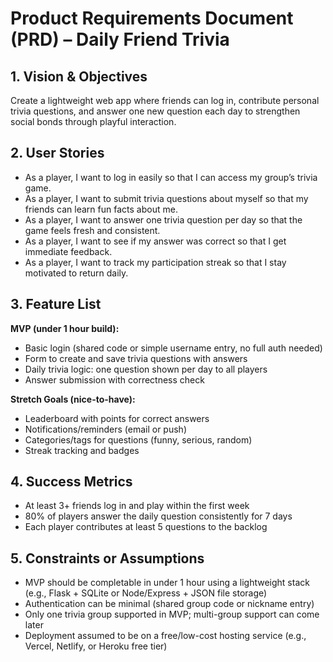 # Product Requirements Document (PRD) – Daily Friend Trivia

## 1. Vision & Objectives
Create a lightweight web app where friends can log in, contribute personal trivia questions, and answer one new question each day to strengthen social bonds through playful interaction.

## 2. User Stories
- As a player, I want to log in easily so that I can access my group’s trivia game.  
- As a player, I want to submit trivia questions about myself so that my friends can learn fun facts about me.  
- As a player, I want to answer one trivia question per day so that the game feels fresh and consistent.  
- As a player, I want to see if my answer was correct so that I get immediate feedback.  
- As a player, I want to track my participation streak so that I stay motivated to return daily.  

## 3. Feature List
**MVP (under 1 hour build):**
- Basic login (shared code or simple username entry, no full auth needed)  
- Form to create and save trivia questions with answers  
- Daily trivia logic: one question shown per day to all players  
- Answer submission with correctness check  

**Stretch Goals (nice-to-have):**
- Leaderboard with points for correct answers  
- Notifications/reminders (email or push)  
- Categories/tags for questions (funny, serious, random)  
- Streak tracking and badges  

## 4. Success Metrics
- At least 3+ friends log in and play within the first week  
- 80% of players answer the daily question consistently for 7 days  
- Each player contributes at least 5 questions to the backlog  

## 5. Constraints or Assumptions
- MVP should be completable in under 1 hour using a lightweight stack (e.g., Flask + SQLite or Node/Express + JSON file storage)  
- Authentication can be minimal (shared group code or nickname entry)  
- Only one trivia group supported in MVP; multi-group support can come later  
- Deployment assumed to be on a free/low-cost hosting service (e.g., Vercel, Netlify, or Heroku free tier)  
